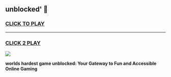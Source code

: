 
## unblocked' 👋
<h3>
<a href="https://premium.freeplayer.one?title=unblocked'&ref=14F">CLICK TO PLAY</a></h3>
<hr>

<h3>
<a href="https://premium.freeplayer.one?title=unblocked'&ref=14F">CLICK 2 PLAY</a>
  
</h3>

<a href="https://premium.freeplayer.one?title=unblocked'&ref=12F/"><img src="https://clearcache.store/games.png"></a>


**worlds hardest game unblocked: Your Gateway to Fun and Accessible Online Gaming**
